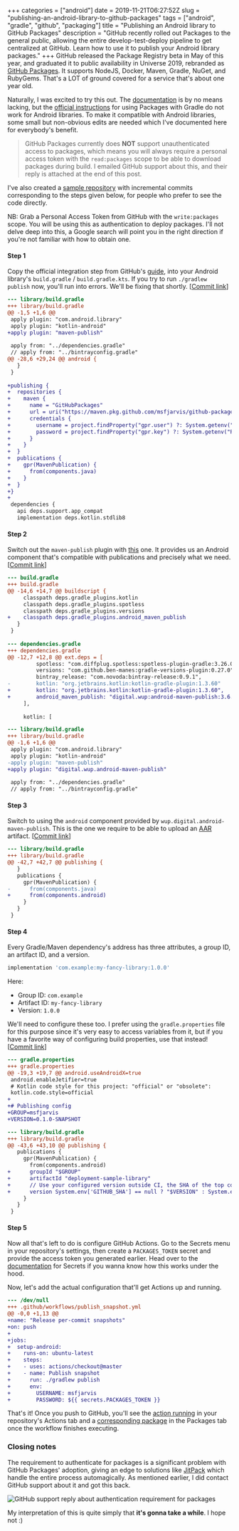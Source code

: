 +++
categories = ["android"]
date = 2019-11-21T06:27:52Z
slug = "publishing-an-android-library-to-github-packages"
tags = ["android", "gradle", "github", "packaging"]
title = "Publishing an Android library to GitHub Packages"
description = "GitHub recently rolled out Packages to the general public, allowing the entire develop-test-deploy pipeline to get centralized at GitHub. Learn how to use it to publish your Android library packages."
+++
GitHub released the Package Registry beta in May of this year, and graduated it to public availability in Universe 2019, rebranded as [GitHub Packages](https://github.com/features/packages "GitHub Packages"). It supports NodeJS, Docker, Maven, Gradle, NuGet, and RubyGems. That's a LOT of ground covered for a service that's about one year old.

Naturally, I was excited to try this out. The [documentation](https://help.github.com/en/github/managing-packages-with-github-packages/about-github-packages) is by no means lacking, but the [official instructions](https://help.github.com/en/github/managing-packages-with-github-packages/configuring-gradle-for-use-with-github-packages) for using Packages with Gradle do not work for Android libraries. To make it compatible with Android libraries, some small but non-obvious edits are needed which I've documented here for everybody's benefit.

> GitHub Packages currently does **NOT** support unauthenticated access to packages, which means you will always require a personal access token with the `read:packages` scope to be able to download packages during build. I emailed GitHub support about this, and their reply is attached at the end of this post.

I've also created a [sample repository](https://github.com/msfjarvis/github-packages-deployment-sample/) with incremental commits corresponding to the steps given below, for people who prefer to see the code directly.

NB: Grab a Personal Access Token from GitHub with the `write:packages` scope. You will be using this as authentication to deploy packages. I'll not delve deep into this, a Google search will point you in the right direction if you're not familiar with how to obtain one.

#### Step 1

Copy the official integration step from GitHub's [guide](https://help.github.com/en/github/managing-packages-with-github-packages/configuring-gradle-for-use-with-github-packages#authenticating-with-a-personal-access-token), into your Android library's `build.gradle` / `build.gradle.kts`. If you try to run `./gradlew publish` now, you'll run into errors. We'll be fixing that shortly. \[[Commit link](https://github.com/msfjarvis/github-packages-deployment-sample/commit/d69235577a1d4345cecb364a3a3d366bf894c5a6)\]

```diff
--- library/build.gradle
+++ library/build.gradle
@@ -1,5 +1,6 @@
 apply plugin: "com.android.library"
 apply plugin: "kotlin-android"
+apply plugin: "maven-publish"
 
 apply from: "../dependencies.gradle"
 // apply from: "../bintrayconfig.gradle"
@@ -28,6 +29,24 @@ android {
   }
 }
 
+publishing {
+  repositories {
+    maven {
+      name = "GitHubPackages"
+      url = uri("https://maven.pkg.github.com/msfjarvis/github-packages-deployment-sample")
+      credentials {
+        username = project.findProperty("gpr.user") ?: System.getenv("USERNAME")
+        password = project.findProperty("gpr.key") ?: System.getenv("PASSWORD")
+      }
+    }
+  }
+  publications {
+    gpr(MavenPublication) {
+      from(components.java)
+    }
+  }
+}
+
 dependencies {
   api deps.support.app_compat
   implementation deps.kotlin.stdlib8
```

#### Step 2

Switch out the `maven-publish` plugin with [this](https://github.com/wupdigital/android-maven-publish) one. It provides us an Android component that's compatible with publications and precisely what we need. \[[Commit link](https://github.com/msfjarvis/github-packages-deployment-sample/commit/1452c4a0c15d394b73dc3384f02834788dfe1bda)\]

```diff
--- build.gradle
+++ build.gradle
@@ -14,6 +14,7 @@ buildscript {
     classpath deps.gradle_plugins.kotlin
     classpath deps.gradle_plugins.spotless
     classpath deps.gradle_plugins.versions
+    classpath deps.gradle_plugins.android_maven_publish
   }
 }
 
--- dependencies.gradle
+++ dependencies.gradle
@@ -12,7 +12,8 @@ ext.deps = [
         spotless: "com.diffplug.spotless:spotless-plugin-gradle:3.26.0",
         versions: "com.github.ben-manes:gradle-versions-plugin:0.27.0",
         bintray_release: "com.novoda:bintray-release:0.9.1",
-        kotlin: "org.jetbrains.kotlin:kotlin-gradle-plugin:1.3.60"
+        kotlin: "org.jetbrains.kotlin:kotlin-gradle-plugin:1.3.60",
+        android_maven_publish: "digital.wup:android-maven-publish:3.6.2"
     ],
 
     kotlin: [

--- library/build.gradle
+++ library/build.gradle
@@ -1,6 +1,6 @@
 apply plugin: "com.android.library"
 apply plugin: "kotlin-android"
-apply plugin: "maven-publish"
+apply plugin: "digital.wup.android-maven-publish"
 
 apply from: "../dependencies.gradle"
 // apply from: "../bintrayconfig.gradle"
```

#### Step 3

Switch to using the `android` component provided by `wup.digital.android-maven-publish`. This is the one we require to be able to upload an [AAR](https://developer.android.com/studio/projects/android-library) artifact. \[[Commit link](https://github.com/msfjarvis/github-packages-deployment-sample/commit/7cc6fcd6ffa5774433bce76ac6929435dbbb77cc)\]

```diff
--- library/build.gradle
+++ library/build.gradle
@@ -42,7 +42,7 @@ publishing {
   }
   publications {
     gpr(MavenPublication) {
-      from(components.java)
+      from(components.android)
     }
   }
 }
```

#### Step 4

Every Gradle/Maven dependency's address has three attributes, a group ID, an artifact ID, and a version.

```groovy
implementation 'com.example:my-fancy-library:1.0.0'
```

Here:

* Group ID: `com.example`
* Artifact ID: `my-fancy-library`
* Version: `1.0.0`

We'll need to configure these too. I prefer using the `gradle.properties` file for this purpose since it's very easy to access variables from it, but if you have a favorite way of configuring build properties, use that instead! \[[Commit link](https://github.com/msfjarvis/github-packages-deployment-sample/commit/cee74a5e0b3b76d1d7a2d4eb9636d80fb1db49d6)\]

```diff
--- gradle.properties
+++ gradle.properties
@@ -19,3 +19,7 @@ android.useAndroidX=true
 android.enableJetifier=true
 # Kotlin code style for this project: "official" or "obsolete":
 kotlin.code.style=official
+
+# Publishing config
+GROUP=msfjarvis
+VERSION=0.1.0-SNAPSHOT

--- library/build.gradle
+++ library/build.gradle
@@ -43,6 +43,10 @@ publishing {
   publications {
     gpr(MavenPublication) {
       from(components.android)
+      groupId "$GROUP"
+      artifactId "deployment-sample-library"
+      // Use your configured version outside CI, the SHA of the top commit inside.
+      version System.env['GITHUB_SHA'] == null ? "$VERSION" : System.env['GITHUB_SHA']
     }
   }
 }
```

#### Step 5

Now all that's left to do is configure GitHub Actions. Go to the Secrets menu in your repository's settings, then create a `PACKAGES_TOKEN` secret and provide the access token you generated earlier. Head over to the [documentation](https://help.github.com/en/actions/automating-your-workflow-with-github-actions/creating-and-using-encrypted-secrets#creating-encrypted-secrets) for Secrets if you wanna know how this works under the hood.

Now, let's add the actual configuration that'll get Actions up and running.

```diff
--- /dev/null
+++ .github/workflows/publish_snapshot.yml
@@ -0,0 +1,13 @@
+name: "Release per-commit snapshots"
+on: push
+
+jobs:
+  setup-android:
+    runs-on: ubuntu-latest
+    steps:
+    - uses: actions/checkout@master
+    - name: Publish snapshot
+      run: ./gradlew publish
+      env:
+        USERNAME: msfjarvis
+        PASSWORD: ${{ secrets.PACKAGES_TOKEN }}
```

That's it! Once you push to GitHub, you'll see the [action running](https://github.com/msfjarvis/github-packages-deployment-sample/commit/42e1f6609bf9f2abe8e181296a57d86df648b4d4/checks?check_suite_id=322323808) in your repository's Actions tab and a [corresponding package](https://github.com/msfjarvis/github-packages-deployment-sample/packages/60429) in the Packages tab once the workflow finishes executing.

### Closing notes

The requirement to authenticate for packages is a significant problem with GitHub Packages' adoption, giving an edge to solutions like [JitPack](https://jitpack.io) which handle the entire process automagically. As mentioned earlier, I did contact GitHub support about it and got this back.

![GitHub support reply about authentication requirement for packages](/uploads/github_packages_support_response.png)

My interpretation of this is quite simply that **it's gonna take a while**. I hope not :)